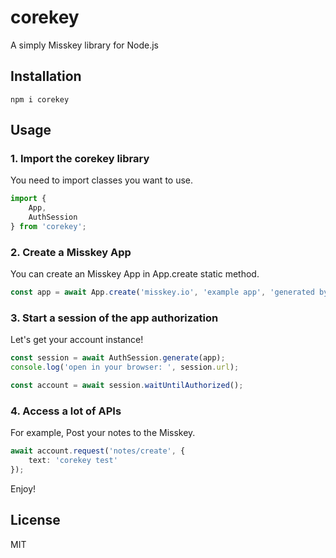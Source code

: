 # corekey
A simply Misskey library for Node.js

## Installation
```
npm i corekey
```

## Usage
### 1. Import the corekey library
You need to import classes you want to use.
```ts
import {
	App,
	AuthSession
} from 'corekey';
```

### 2. Create a Misskey App
You can create an Misskey App in App.create static method.
```ts
const app = await App.create('misskey.io', 'example app', 'generated by corekey', ['write:notes']);
```

### 3. Start a session of the app authorization
Let's get your account instance!
```ts
const session = await AuthSession.generate(app);
console.log('open in your browser: ', session.url);

const account = await session.waitUntilAuthorized();
```

### 4. Access a lot of APIs
For example, Post your notes to the Misskey.
```ts
await account.request('notes/create', {
	text: 'corekey test'
});
```

Enjoy!

## License
MIT
